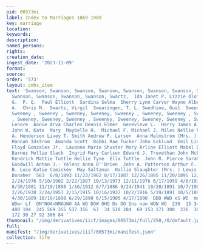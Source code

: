 ```yaml
---
pid: 00573mi
label: Index to Marriages 1869-1989
key: marriage
location: 
keywords: 
description: 
named_persons: 
rights: 
creation_date: 
ingest_date: '2023-11-09'
format: 
source: 
order: '573'
layout: cmhc_item
text: 'Swanson, Swanson, Swanson, Swanson, Swanson, Swanson, Swanson, Swanson, Swanson,
  Swanson, Swanson, Swanson, Swanson, Swartz,  Ida Janet P. Lizzie Olof A, Otto  P.
  G.  P. Q.  Paul Elliott  Sardina Selma  Sherry Lynn Carver Wayne Albert  Wesley
  A.  Chris M.  Swartz, Virgil  Swearingen, T. L. Swedhine, Gust  Sweeney , Sweeney,
  Sweeney , Sweeney , Sweeney, Sweeney, Sweeney , Sweeney, Sweeney , Sweeney , Sweeney
  , Sweeney, Sweeney, Sweeney , Sweeney, Sweeney, Sweeney, Sweeney , Sweeney ,  Alice
  Lenore  Annie Arva Charles Dennis Elmer  Genevieve L.  Harry James A. Jane Clare
  John W. Kate  Mary  Maybelle H.  Michael F. Michael J. Miles Nellie Patrick  John
  A. Henderson Livey T. Smith Andrew P. Larson  Anna Malmstrom (Mrs. ) Emma M. Puttkamer
  Hannah Idstrom  Amanda Scott  Bobbi Rae Tucker John Ecklund  Emil Lindroht  Reuben
  Floyd Gonzales Jr.  Lavonne Marie Shuster Mary Arline Elliott Mabel Bilton  Maxine
  Barnes Mollie Slack  Ingrid Mary Carlson Edward J. Trevethan John McEnerney  Jack
  Kendrick Mattie Tuttle Nellie Tyne  Ella Tuttle  John R. Pierce Sarah Apodaca Maybell
  Goodwill Anton J.- Yelenc Anna O''Brien  John A. Patterson Arthur F. Robinson George
  B. Luce Katie Comiskey  May Saltzman  Hallie Slaughter (Mrs. ) Lewis McKinnis Annie
  Donaher  563  6/8/1893 11/23/1962 8/17/1887 12/26/1885 11/20/1895 12/13/1893 8/11/1896
  2/24/1976 5/10/1902 2/22/1887 10/13/1973 12/11/1976 6/17/1959 4/6/1913 8/14/1937
  8/30/1881 11/19/1898 1/16/1912 6/7/1886 9/24/1941 10/20/1891 10/7/1901 12/15/1886
  2/26/1938 2/24/1951 2/15/1915 10/16/1937 10/2/1916 5/19/1891 10/5/1892 9/12/1946
  4/30/1889 10/19/1898 6/29/1890 6/15/1905 4/17/1890  DDD WWD eS WD  me ee me fP SP
  WDw~ Lf  DN™NOAnNMAUWO AA WO DOW OHO Ds DO Dns nan WON WO  230  15 343 264 319  348
  480 194  245 569 355 537 356  67  34 510 284  69 153 171 308  236  361 42 134 200
  172 30 27 92 306 84 '
thumbnail: "/img/derivatives/iiif/images/00573mi/full/250,/0/default.jpg"
full: 
manifest: "/img/derivatives/iiif/00573mi/manifest.json"
collection: life
---
```

